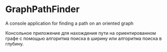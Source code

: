 # GraphPathFinder
A console application for finding a path on an oriented graph

Консольное приложение для нахождения пути на ориентированном графе с помощью алгоритма поиска в ширину или алгоритма поиска в глубину.

